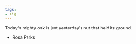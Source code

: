 ```yaml
---
tags:
- sig
---
```




Today's mighty oak is just yesterday's nut that held its ground.

- Rosa Parks